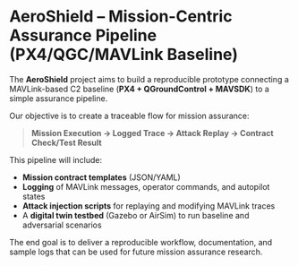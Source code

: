 # AeroShield – Mission-Centric Assurance Pipeline (PX4/QGC/MAVLink Baseline)

The **AeroShield** project aims to build a reproducible prototype connecting a MAVLink-based C2 baseline (**PX4 + QGroundControl + MAVSDK**) to a simple assurance pipeline.  

Our objective is to create a traceable flow for mission assurance:

> **Mission Execution → Logged Trace → Attack Replay → Contract Check/Test Result**

This pipeline will include:
- **Mission contract templates** (JSON/YAML)
- **Logging** of MAVLink messages, operator commands, and autopilot states
- **Attack injection scripts** for replaying and modifying MAVLink traces
- A **digital twin testbed** (Gazebo or AirSim) to run baseline and adversarial scenarios

The end goal is to deliver a reproducible workflow, documentation, and sample logs that can be used for future mission assurance research.
